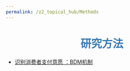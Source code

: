 ```yaml
---
permalink: /z2_topical_hub/Methods
---
```

# <center><font color="#3879B1">研究方法</font></center>

- [识别消费者支付意愿 ：BDM机制](https://blog.czhread.asia/2022/11/06/BDM-method/)